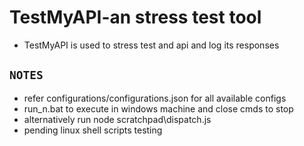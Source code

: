 # TestMyAPI-an stress test tool
+ TestMyAPI is used to stress test and api and log its responses

## `NOTES`
+   refer configurations/configurations.json for all available configs 
+   run_n.bat to execute in windows machine and close cmds to stop
+   alternatively run node scratchpad\dispatch.js
+   pending linux shell scripts testing 

